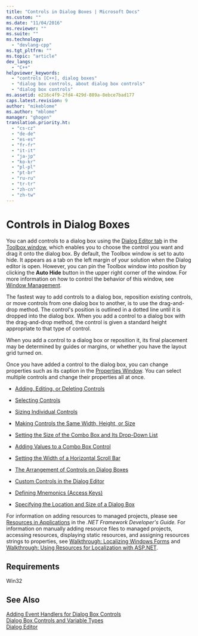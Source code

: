 ```yaml
---
title: "Controls in Dialog Boxes | Microsoft Docs"
ms.custom: ""
ms.date: "11/04/2016"
ms.reviewer: ""
ms.suite: ""
ms.technology: 
  - "devlang-cpp"
ms.tgt_pltfrm: ""
ms.topic: "article"
dev_langs: 
  - "C++"
helpviewer_keywords: 
  - "controls [C++], dialog boxes"
  - "dialog box controls, about dialog box controls"
  - "dialog box controls"
ms.assetid: e216c4f9-2fd4-429d-889a-8ebce7bad177
caps.latest.revision: 9
author: "mikeblome"
ms.author: "mblome"
manager: "ghogen"
translation.priority.ht: 
  - "cs-cz"
  - "de-de"
  - "es-es"
  - "fr-fr"
  - "it-it"
  - "ja-jp"
  - "ko-kr"
  - "pl-pl"
  - "pt-br"
  - "ru-ru"
  - "tr-tr"
  - "zh-cn"
  - "zh-tw"
---
```

# Controls in Dialog Boxes
You can add controls to a dialog box using the [Dialog Editor tab](../mfc/dialog-editor-tab-toolbox.md) in the [Toolbox window](/visualstudio/ide/reference/toolbox), which enables you to choose the control you want and drag it onto the dialog box. By default, the Toolbox window is set to auto hide. It appears as a tab on the left margin of your solution when the Dialog editor is open. However, you can pin the Toolbox window into position by clicking the **Auto Hide** button in the upper right corner of the window. For more information on how to control the behavior of this window, see [Window Management](/visualstudio/ide/customizing-window-layouts-in-visual-studio).  
  
 The fastest way to add controls to a dialog box, reposition existing controls, or move controls from one dialog box to another, is to use the drag-and-drop method. The control's position is outlined in a dotted line until it is dropped into the dialog box. When you add a control to a dialog box with the drag-and-drop method, the control is given a standard height appropriate to that type of control.  
  
 When you add a control to a dialog box or reposition it, its final placement may be determined by guides or margins, or whether you have the layout grid turned on.  
  
 Once you have added a control to the dialog box, you can change properties such as its caption in the [Properties Window](/visualstudio/ide/reference/properties-window). You can select multiple controls and change their properties all at once.  
  
-   [Adding, Editing, or Deleting Controls](../mfc/adding-editing-or-deleting-controls.md)  
  
-   [Selecting Controls](../mfc/selecting-controls.md)  
  
-   [Sizing Individual Controls](../mfc/sizing-individual-controls.md)  
  
-   [Making Controls the Same Width, Height, or Size](../mfc/making-controls-the-same-width-height-or-size.md)  
  
-   [Setting the Size of the Combo Box and Its Drop-Down List](../mfc/setting-the-size-of-the-combo-box-and-its-drop-down-list.md)  
  
-   [Adding Values to a Combo Box Control](../mfc/adding-values-to-a-combo-box-control.md)  
  
-   [Setting the Width of a Horizontal Scroll Bar](../mfc/setting-the-width-of-a-horizontal-scroll-bar.md)  
  
-   [The Arrangement of Controls on Dialog Boxes](../mfc/arrangement-of-controls-on-dialog-boxes.md)  
  
-   [Custom Controls in the Dialog Editor](../mfc/custom-controls-in-the-dialog-editor.md)  
  
-   [Defining Mnemonics (Access Keys)](../mfc/defining-mnemonics-access-keys.md)  
  
-   [Specifying the Location and Size of a Dialog Box](../mfc/specifying-the-location-and-size-of-a-dialog-box.md)  
  
 For information on adding resources to managed projects, please see [Resources in Applications](http://msdn.microsoft.com/Library/8ad495d4-2941-40cf-bf64-e82e85825890) in the *.NET Framework Developer's Guide.* For information on manually adding resource files to managed projects, accessing resources, displaying static resources, and assigning resources strings to properties, see [Walkthrough: Localizing Windows Forms](http://msdn.microsoft.com/en-us/9a96220d-a19b-4de0-9f48-01e5d82679e5) and [Walkthrough: Using Resources for Localization with ASP.NET](http://msdn.microsoft.com/Library/bb4e5b44-e2b0-48ab-bbe9-609fb33900b6).  
  
## Requirements  
 Win32  
  
## See Also  
 [Adding Event Handlers for Dialog Box Controls](../mfc/adding-event-handlers-for-dialog-box-controls.md)   
 [Dialog Box Controls and Variable Types](../ide/dialog-box-controls-and-variable-types.md)   
 [Dialog Editor](../mfc/dialog-editor.md)


